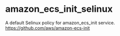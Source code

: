 # amazon_ecs_init_selinux
A default Selinux policy for amazon_ecs_init service.
https://github.com/aws/amazon-ecs-init
